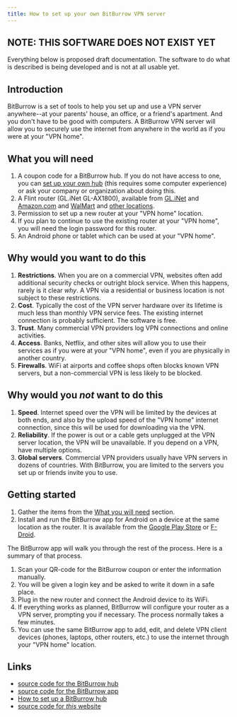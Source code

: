 ```yaml
---
title: How to set up your own BitBurrow VPN server
---
```


## NOTE: THIS SOFTWARE DOES NOT EXIST YET

Everything below is proposed draft documentation. The software to do what is described is being developed and is not at all usable yet.

## Introduction

BitBurrow is a set of tools to help you set up and use a VPN server anywhere--at your parents' house, an office, or a friend's apartment. And you don't have to be good with computers. A BitBurrow VPN server will allow you to securely use the internet from anywhere in the world as if you were at your "VPN home".

## What you will need

1. A coupon code for a BitBurrow hub. If you do not have access to one, you can [set up your own hub](/how-to-set-up-a-bitburrow-hub) (this requires some computer experience) or ask your company or organization about doing this.
1. A Flint router (GL.iNet GL-AX1800), available from [GL.iNet](https://store.gl-inet.com/collections/smart-home-gateway-mesh-router/products/flint-gl-ax1800-dual-band-gigabit-wifi-6-openwrt-adguard-home) and [Amazon.com](https://amazon.com/dp/B09HBW45ZJ) and [WalMart](https://www.walmart.com/ip/-/187628398) and [other locations](https://www.gl-inet.com/where-to-buy/#europe).
1. Permission to set up a new router at your "VPN home" location.
1. If you plan to continue to use the existing router at your "VPN home", you will need the login password for this router.
1. An Android phone or tablet which can be used at your "VPN home".

## Why would you want to do this

1. **Restrictions**. When you are on a commercial VPN, websites often add additional security checks or outright block service. When this happens, rarely is it clear *why*. A VPN via a residential or business location is not subject to these restrictions.
1. **Cost**. Typically the cost of the VPN server hardware over its lifetime is much less than monthly VPN service fees. The existing internet connection is probably sufficient. The software is free.
1. **Trust**. Many commercial VPN providers log VPN connections and online activities.
1. **Access**. Banks, Netflix, and other sites will allow you to use their services as if you were at your "VPN home", even if you are physically in another country.
1. **Firewalls**. WiFi at airports and coffee shops often blocks known VPN servers, but a non-commercial VPN is less likely to be blocked.

## Why would you *not* want to do this

1. **Speed**. Internet speed over the VPN will be limited by the devices at both ends, and also by the upload speed of the "VPN home" internet connection, since this will be used for downloading via the VPN.
1. **Reliability**. If the power is out or a cable gets unplugged at the VPN server location, the VPN will be unavailable. If you depend on a VPN, have multiple options.
1. **Global servers**. Commercial VPN providers usually have VPN servers in dozens of countries. With BitBurrow, you are limited to the servers you set up or friends invite you to use.

## Getting started

1. Gather the items from the [What you will need](#what-you-will-need) section.
1. Install and run the BitBurrow app for Android on a device at the same location as the router. It is available from the [Google Play Store](https://play.google.com/store/apps/details?id=com.bitburrow.app) or [F-Droid](https://f-droid.org/en/packages/com.bitburrow.app/).

The BitBurrow app will walk you through the rest of the process. Here is a summary of that process.

1. Scan your QR-code for the BitBurrow coupon or enter the information manually.
1. You will be given a login key and be asked to write it down in a safe place.
1. Plug in the new router and connect the Android device to its WiFi.
1. If everything works as planned, BitBurrow will configure your router as a VPN server, prompting you if necessary. The process normally takes a few minutes.
1. You can use the same BitBurrow app to add, edit, and delete VPN client devices (phones, laptops, other routers, etc.) to use the internet through your "VPN home" location.

## Links

* [source code for the BitBurrow hub](https://github.com/BitBurrow/BitBurrow)
* [source code for the BitBurrow app](https://github.com/BitBurrow/BitBurrow/tree/main/app)
* [How to set up a BitBurrow hub](/how-to-set-up-a-bitburrow-hub)
* [source code for *this* website](https://github.com/BitBurrow/BitBurrow.github.io)
